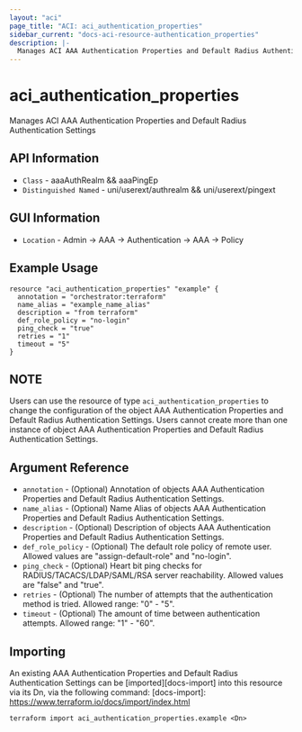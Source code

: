 ```yaml
---
layout: "aci"
page_title: "ACI: aci_authentication_properties"
sidebar_current: "docs-aci-resource-authentication_properties"
description: |-
  Manages ACI AAA Authentication Properties and Default Radius Authentication Settings
---
```


# aci_authentication_properties #
Manages ACI AAA Authentication Properties and Default Radius Authentication Settings

## API Information ##
* `Class` - aaaAuthRealm && aaaPingEp
* `Distinguished Named` - uni/userext/authrealm && uni/userext/pingext

## GUI Information ##
* `Location` - Admin -> AAA -> Authentication -> AAA -> Policy


## Example Usage ##
```hcl
resource "aci_authentication_properties" "example" {
  annotation = "orchestrator:terraform"
  name_alias = "example_name_alias"
  description = "from terraform"
  def_role_policy = "no-login"
  ping_check = "true"
  retries = "1"
  timeout = "5"
}
```

## NOTE ##
Users can use the resource of type `aci_authentication_properties` to change the configuration of the object AAA Authentication Properties and Default Radius Authentication Settings. Users cannot create more than one instance of object AAA Authentication Properties and Default Radius Authentication Settings.

## Argument Reference ##
* `annotation` - (Optional) Annotation of objects AAA Authentication Properties and Default Radius Authentication Settings.
* `name_alias` - (Optional) Name Alias of objects AAA Authentication Properties and Default Radius Authentication Settings.
* `description` - (Optional) Description of objects AAA Authentication Properties and Default Radius Authentication Settings.
* `def_role_policy` - (Optional) The default role policy of remote user. Allowed values are "assign-default-role" and "no-login".
* `ping_check` - (Optional) Heart bit ping checks for RADIUS/TACACS/LDAP/SAML/RSA server reachability. Allowed values are "false" and "true".
* `retries` - (Optional) The number of attempts that the authentication method is tried. Allowed range: "0" - "5".
* `timeout` - (Optional) The amount of time between authentication attempts. Allowed range: "1" - "60".


## Importing ##

An existing AAA Authentication Properties and Default Radius Authentication Settings can be [imported][docs-import] into this resource via its Dn, via the following command:
[docs-import]: https://www.terraform.io/docs/import/index.html


```
terraform import aci_authentication_properties.example <Dn>
```